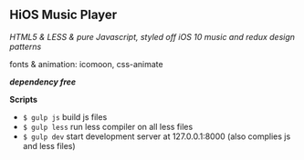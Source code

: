 ## HiOS Music Player
*HTML5 & LESS & pure Javascript, styled off iOS 10 music and redux design patterns*

fonts & animation: icomoon, css-animate

***dependency free***

**Scripts**
- `$ gulp js` build js files 
- `$ gulp less` run less compiler on all less files
- `$ gulp dev` start development server at 127.0.0.1:8000 (also complies js and less files)


